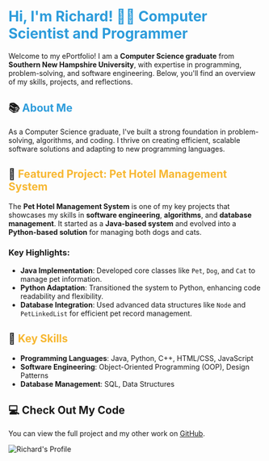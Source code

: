 # <span style="color: #2d9cdb;">Hi, I'm Richard! 👨‍💻 Computer Scientist and Programmer</span>

Welcome to my ePortfolio! I am a **Computer Science graduate** from **Southern New Hampshire University**, with expertise in programming, problem-solving, and software engineering. Below, you'll find an overview of my skills, projects, and reflections.

## 📚 <span style="color: #2d9cdb;">About Me</span>

As a Computer Science graduate, I've built a strong foundation in problem-solving, algorithms, and coding. I thrive on creating efficient, scalable software solutions and adapting to new programming languages.

## 🌟 <span style="color: #f7b731;">Featured Project: <strong>Pet Hotel Management System</strong></span>

The **Pet Hotel Management System** is one of my key projects that showcases my skills in **software engineering**, **algorithms**, and **database management**. It started as a **Java-based system** and evolved into a **Python-based solution** for managing both dogs and cats.

### Key Highlights:
- **Java Implementation**: Developed core classes like `Pet`, `Dog`, and `Cat` to manage pet information.
- **Python Adaptation**: Transitioned the system to Python, enhancing code readability and flexibility.
- **Database Integration**: Used advanced data structures like `Node` and `PetLinkedList` for efficient pet record management.

## 🎯 <span style="color: #f7b731;">Key Skills</span>
- **Programming Languages**: Java, Python, C++, HTML/CSS, JavaScript
- **Software Engineering**: Object-Oriented Programming (OOP), Design Patterns
- **Database Management**: SQL, Data Structures

## 💻 Check Out My Code

You can view the full project and my other work on [GitHub](https://github.com/NewtonianLaw).

![Richard's Profile](https://raw.githubusercontent.com/NewtonianLaw/NewtonianLaw.github.io/main/Github_Photo.jpg)
